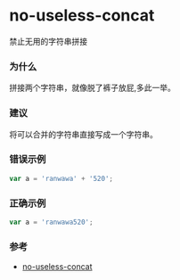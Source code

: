 # no-useless-concat

禁止无用的字符串拼接

### 为什么

拼接两个字符串，就像脱了裤子放屁,多此一举。

### 建议

将可以合并的字符串直接写成一个字符串。

### 错误示例

```js
var a = 'ranwawa' + '520';
```

### 正确示例

```js
var a = 'ranwawa520';
```

### 参考

- [no-useless-concat](https://eslint.org/docs/rules/no-useless-concat)
